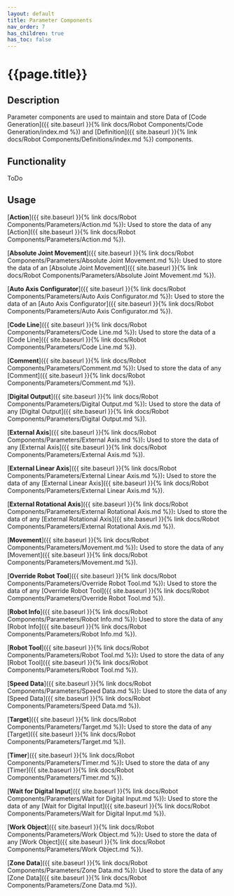 ```yaml
---
layout: default
title: Parameter Components
nav_order: 7
has_children: true
has_toc: false
---
```


# **{{page.title}}**

## **Description**

Parameter components are used to maintain and store Data of [Code Generation]({{ site.baseurl }}{% link docs/Robot Components/Code Generation/index.md %}) and [Definition]({{ site.baseurl }}{% link docs/Robot Components/Definitions/index.md %}) components.

## **Functionality**

ToDo

## **Usage**
[**Action**]({{ site.baseurl }}{% link docs/Robot Components/Parameters/Action.md %})**:** Used to store the data of any [Action]({{ site.baseurl }}{% link docs/Robot Components/Parameters/Action.md %}). 

[**Absolute Joint Movement**]({{ site.baseurl }}{% link docs/Robot Components/Parameters/Absolute Joint Movement.md %})**:** Used to store the data of an [Absolute Joint Movement]({{ site.baseurl }}{% link docs/Robot Components/Parameters/Absolute Joint Movement.md %}). 

[**Auto Axis Configurator**]({{ site.baseurl }}{% link docs/Robot Components/Parameters/Auto Axis Configurator.md %})**:** Used to store the data of an [Auto Axis Configurator]({{ site.baseurl }}{% link docs/Robot Components/Parameters/Auto Axis Configurator.md %}). 

[**Code Line**]({{ site.baseurl }}{% link docs/Robot Components/Parameters/Code Line.md %})**:** Used to store the data of a [Code Line]({{ site.baseurl }}{% link docs/Robot Components/Parameters/Code Line.md %}). 

[**Comment**]({{ site.baseurl }}{% link docs/Robot Components/Parameters/Comment.md %})**:** Used to store the data of any [Comment]({{ site.baseurl }}{% link docs/Robot Components/Parameters/Comment.md %}). 

[**Digital Output**]({{ site.baseurl }}{% link docs/Robot Components/Parameters/Digital Output.md %})**:** Used to store the data of any [Digital Output]({{ site.baseurl }}{% link docs/Robot Components/Parameters/Digital Output.md %}). 

[**External Axis**]({{ site.baseurl }}{% link docs/Robot Components/Parameters/External Axis.md %})**:** Used to store the data of any [External Axis]({{ site.baseurl }}{% link docs/Robot Components/Parameters/External Axis.md %}). 

[**External Linear Axis**]({{ site.baseurl }}{% link docs/Robot Components/Parameters/External Linear Axis.md %})**:** Used to store the data of any [External Linear Axis]({{ site.baseurl }}{% link docs/Robot Components/Parameters/External Linear Axis.md %}). 

[**External Rotational Axis**]({{ site.baseurl }}{% link docs/Robot Components/Parameters/External Rotational Axis.md %})**:** Used to store the data of any [External Rotational Axis]({{ site.baseurl }}{% link docs/Robot Components/Parameters/External Rotational Axis.md %}). 

[**Movement**]({{ site.baseurl }}{% link docs/Robot Components/Parameters/Movement.md %})**:** Used to store the data of any [Movement]({{ site.baseurl }}{% link docs/Robot Components/Parameters/Movement.md %}). 

[**Override Robot Tool**]({{ site.baseurl }}{% link docs/Robot Components/Parameters/Override Robot Tool.md %})**:** Used to store the data of any [Override Robot Tool]({{ site.baseurl }}{% link docs/Robot Components/Parameters/Override Robot Tool.md %}). 

[**Robot Info**]({{ site.baseurl }}{% link docs/Robot Components/Parameters/Robot Info.md %})**:** Used to store the data of any [Robot Info]({{ site.baseurl }}{% link docs/Robot Components/Parameters/Robot Info.md %}). 

[**Robot Tool**]({{ site.baseurl }}{% link docs/Robot Components/Parameters/Robot Tool.md %})**:** Used to store the data of any [Robot Tool]({{ site.baseurl }}{% link docs/Robot Components/Parameters/Robot Tool.md %}). 

[**Speed Data**]({{ site.baseurl }}{% link docs/Robot Components/Parameters/Speed Data.md %})**:** Used to store the data of any [Speed Data]({{ site.baseurl }}{% link docs/Robot Components/Parameters/Speed Data.md %}). 

[**Target**]({{ site.baseurl }}{% link docs/Robot Components/Parameters/Target.md %})**:** Used to store the data of any [Target]({{ site.baseurl }}{% link docs/Robot Components/Parameters/Target.md %}). 

[**Timer**]({{ site.baseurl }}{% link docs/Robot Components/Parameters/Timer.md %})**:** Used to store the data of any [Timer]({{ site.baseurl }}{% link docs/Robot Components/Parameters/Timer.md %}). 

[**Wait for Digital Input**]({{ site.baseurl }}{% link docs/Robot Components/Parameters/Wait for Digital Input.md %})**:** Used to store the data of any [Wait for Digital Input]({{ site.baseurl }}{% link docs/Robot Components/Parameters/Wait for Digital Input.md %}). 

[**Work Object**]({{ site.baseurl }}{% link docs/Robot Components/Parameters/Work Object.md %})**:** Used to store the data of any [Work Object]({{ site.baseurl }}{% link docs/Robot Components/Parameters/Work Object.md %}). 

[**Zone Data**]({{ site.baseurl }}{% link docs/Robot Components/Parameters/Zone Data.md %})**:** Used to store the data of any [Zone Data]({{ site.baseurl }}{% link docs/Robot Components/Parameters/Zone Data.md %}). 